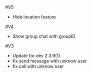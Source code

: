 
#V5

- Hide location feature

#V4

- Show group chat with groupID 


#V3

- Update for dev 2.3.9(1)
- fix send message with unknow user
- fix call with unknow user

